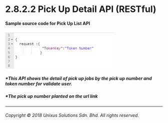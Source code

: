 # 2.8.2.2 Pick Up Detail API \(RESTful\)

#### Sample source code for Pick Up List API

![](/assets/dicodjson.JPG)

##### \*This API shows the detail of pick up jobs by the pick up number and token number for validate user.



##### \*The pick up number planted on the url link
---

###### Copyright © 2018 Unixus Solutions Sdn. Bhd. All rights reserved.



